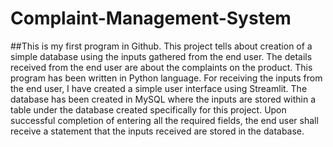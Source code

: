# Complaint-Management-System
##This is my first program in Github. This project tells about creation of a simple database using the inputs gathered from the end user. The details received from the end user are about the complaints on the product. This program has been written in Python language. For receiving the inputs from the end user, I have created a simple user interface using Streamlit. The database has been created in MySQL where the inputs are stored within a table under the database created specifically for this project. Upon successful completion of entering all the required fields, the end user shall receive a statement that the inputs received are stored in the database.

